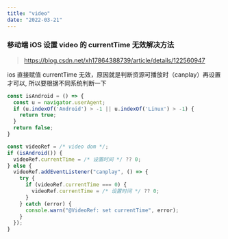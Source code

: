 ```yaml
---
title: "video"
date: "2022-03-21"
---
```


### 移动端 iOS 设置 video 的 currentTime 无效解决方法

> https://blog.csdn.net/xh17864388739/article/details/122560947

ios 直接赋值 currentTime 无效，原因就是判断资源可播放时（canplay）再设置才可以, 所以要根据不同系统判断一下

```javascript
const isAndroid = () => {
  const u = navigator.userAgent;
  if (u.indexOf('Android') > -1 || u.indexOf('Linux') > -1) {
    return true;
  }
  return false;
}

const videoRef = /* video dom */;
if (isAndroid()) {
  videoRef.currentTime = /* 设置时间 */ ?? 0;
} else {
  videoRef.addEventListener("canplay", () => {
    try {
      if (videoRef.currentTime === 0) {
        videoRef.currentTime = /* 设置时间 */ ?? 0;
      }
    } catch (error) {
      console.warn("@VideoRef: set currentTime", error);
    }
  });
}
```
